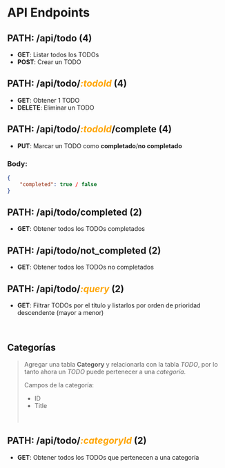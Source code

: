 # API Endpoints

## PATH: /api/todo (4)
- **GET**: Listar todos los TODOs
- **POST**: Crear un TODO

## PATH: /api/todo/<em><span style="color:orange">:todoId</span></em> (4)
- **GET**: Obtener 1 TODO
- **DELETE**: Eliminar un TODO

## PATH: /api/todo/<em><span style="color:orange">:todoId</span></em>/complete (4)
- **PUT**: Marcar un TODO como **completado**/**no completado**

### Body:
```json
{
    "completed": true / false
}
```

## PATH: /api/todo/completed (2)
- **GET**: Obtener todos los TODOs completados

## PATH: /api/todo/not_completed (2)
- **GET**: Obtener todos los TODOs no completados

## PATH: /api/todo/<em><span style="color:orange">:query</span></em> (2)
- **GET**: Filtrar TODOs por el título y listarlos por orden de prioridad descendente (mayor a menor)

<br>

## Categorías

> Agregar una tabla **Category** y relacionarla con la tabla *TODO*, por lo tanto ahora un *TODO* puede pertenecer a una *categoría*.
> 
> Campos de la categoría:
> - ID
> - Title
> 
> &nbsp;

## PATH: /api/todo/<em><span style="color:orange">:categoryId</span></em> (2)
- **GET**: Obtener todos los TODOs que pertenecen a una categoría

